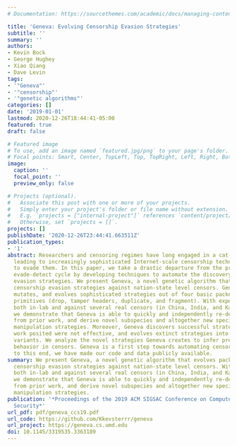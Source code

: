 ```yaml
---
# Documentation: https://sourcethemes.com/academic/docs/managing-content/

title: 'Geneva: Evolving Censorship Evasion Strategies'
subtitle: ''
summary: ''
authors:
- Kevin Bock
- George Hughey
- Xiao Qiang
- Dave Levin
tags:
- '"Geneva"'
- '"censorship"'
- '"genetic algorithms"'
categories: []
date: '2019-01-01'
lastmod: 2020-12-26T18:44:41-05:00
featured: true
draft: false

# Featured image
# To use, add an image named `featured.jpg/png` to your page's folder.
# Focal points: Smart, Center, TopLeft, Top, TopRight, Left, Right, BottomLeft, Bottom, BottomRight.
image:
  caption: ''
  focal_point: ''
  preview_only: false

# Projects (optional).
#   Associate this post with one or more of your projects.
#   Simply enter your project's folder or file name without extension.
#   E.g. `projects = ["internal-project"]` references `content/project/deep-learning/index.md`.
#   Otherwise, set `projects = []`.
projects: []
publishDate: '2020-12-26T23:44:41.663511Z'
publication_types:
- '1'
abstract: Researchers and censoring regimes have long engaged in a cat-and-mouse game,
  leading to increasingly sophisticated Internet-scale censorship techniques and methods
  to evade them. In this paper, we take a drastic departure from the previously manual
  evade-detect cycle by developing techniques to automate the discovery of censorship
  evasion strategies. We present Geneva, a novel genetic algorithm that evolves packet-manipulation-based
  censorship evasion strategies against nation-state level censors. Geneva composes,
  mutates, and evolves sophisticated strategies out of four basic packet manipulation
  primitives (drop, tamper headers, duplicate, and fragment). With experiments performed
  both in-lab and against several real censors (in China, India, and Kazakhstan),
  we demonstrate that Geneva is able to quickly and independently re-derive most strategies
  from prior work, and derive novel subspecies and altogether new species of packet
  manipulation strategies. Moreover, Geneva discovers successful strategies that prior
  work posited were not effective, and evolves extinct strategies into newly working
  variants. We analyze the novel strategies Geneva creates to infer previously unknown
  behavior in censors. Geneva is a first step towards automating censorship evasion;
  to this end, we have made our code and data publicly available.
summary: We present Geneva, a novel genetic algorithm that evolves packet-manipulation-based
  censorship evasion strategies against nation-state level censors. With experiments performed
  both in-lab and against several real censors (in China, India, and Kazakhstan),
  we demonstrate that Geneva is able to quickly and independently re-derive most strategies
  from prior work, and derive novel subspecies and altogether new species of packet
  manipulation strategies. 
publication: '*Proceedings of the 2019 ACM SIGSAC Conference on Computer and Communications
  Security*'
url_pdf: pdf/geneva_ccs19.pdf
url_code: https://github.com/Kkevsterrr/geneva
url_project: https://geneva.cs.umd.edu
doi: 10.1145/3319535.3363189
---
```

